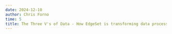 ```yaml
---
date: 2024-12-10
author: Chris Forno
time: 5
title: The Three V's of Data - How EdgeSet is transforming data processing
---
```


